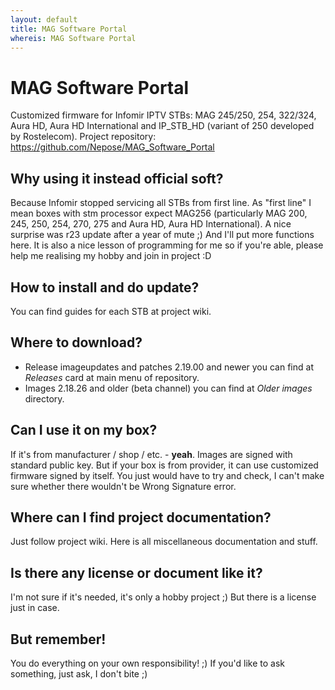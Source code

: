 ```yaml
---
layout: default
title: MAG Software Portal
whereis: MAG Software Portal
---
```


# MAG Software Portal
Customized firmware for Infomir IPTV STBs: MAG 245/250, 254, 322/324, Aura HD, Aura HD International and IP_STB_HD (variant of 250 developed by Rostelecom). Project repository: https://github.com/Nepose/MAG_Software_Portal

## Why using it instead official soft?
Because Infomir stopped servicing all STBs from first line. As "first line" I mean boxes with stm processor expect MAG256 (particularly MAG 200, 245, 250, 254, 270, 275 and Aura HD, Aura HD International). A nice surprise was r23 update after a year of mute ;) And I'll put more functions here. It is also a nice lesson of programming for me so if you're able, please help me realising my hobby and join in project :D

## How to install and do update?
You can find guides for each STB at project wiki.

## Where to download?
* Release imageupdates and patches 2.19.00 and newer you can find at *Releases* card at main menu of repository.
* Images 2.18.26 and older (beta channel) you can find at *Older images* directory.

## Can I use it on my box?
If it's from manufacturer / shop / etc. - **yeah**. Images are signed with standard public key. But if your box is from provider, it can use customized firmware signed by itself. You just would have to try and check, I can't make sure whether there wouldn't be Wrong Signature error.

## Where can I find project documentation?
Just follow project wiki. Here is all miscellaneous documentation and stuff.

## Is there any license or document like it?
I'm not sure if it's needed, it's only a hobby project ;) But there is a license just in case.

## But remember!
You do everything on your own responsibility! ;) If you'd like to ask something, just ask, I don't bite ;)
